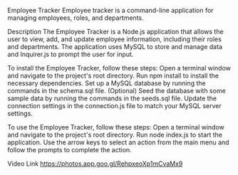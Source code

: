 Employee Tracker
Employee tracker is a command-line application for managing employees, roles, and departments.

Description
The Employee Tracker is a Node.js application that allows the user to view, add, and update employee information, including their roles and departments. The application uses MySQL to store and manage data and Inquirer.js to prompt the user for input.

To install the Employee Tracker, follow these steps:
Open a terminal window and navigate to the project's root directory.
Run npm install to install the necessary dependencies.
Set up a MySQL database by running the commands in the schema.sql file.
(Optional) Seed the database with some sample data by running the commands in the seeds.sql file.
Update the connection settings in the connection.js file to match your MySQL server settings.

To use the Employee Tracker, follow these steps:
Open a terminal window and navigate to the project's root directory.
Run node index.js to start the application.
Use the arrow keys to select an action from the main menu and follow the prompts to complete the action.

Video Link 
https://photos.app.goo.gl/RehpxeoXp1mCvaMx9  

